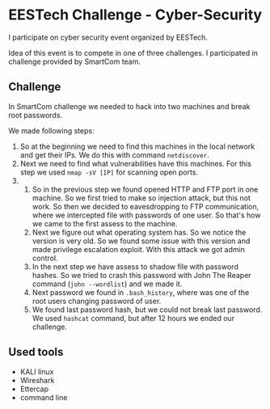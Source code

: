 # EESTech Challenge - Cyber-Security

I participate on cyber security event organized by EESTech.

Idea of this event is to compete in one of three challenges. I participated in challenge provided by SmartCom team.

## Challenge

In SmartCom challenge we needed to hack into two machines and break root passwords.

We made following steps:
1. So at the beginning we need to find this machines in the local network and get their IPs. We do this with command `netdiscover`.
2. Next we need to find what vulnerabilities have this machines. For this step we used `nmap -sV [IP]` for scanning open ports.
3. 
    1. So in the previous step we found opened HTTP and FTP port in one machine. So we first tried to make so injection attack, but this not work. So then we decided to eavesdropping to FTP communication, where we intercepted file with passwords of one user. So that's how we came to the first assess to the machine.
    2. Next we figure out what operating system has. So we notice the version is very old. So we found some issue with this version and made privilege escalation exploit. With this attack we got admin control.
    3. In the next step we have assess to shadow file with password hashes. So we tried to crash this password with John The Reaper command (`john --wordlist`) and we made it.
    4. Next password we found in `.bash_history`, where was one of the root users changing password of user.
    5. We found last password hash, but we could not break last password. We used `hashcat` command, but after 12 hours we ended our challenge.

## Used tools

- KALI linux
- Wireshark
- Ettercap
- command line
